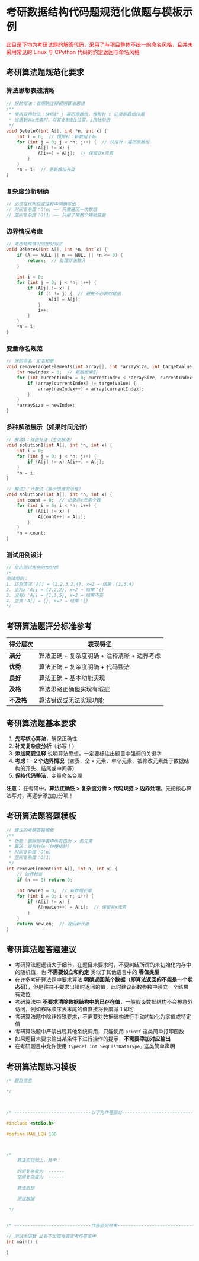 # 考研数据结构代码题规范化做题与模板示例

<font color="red">此目录下均为考研试题的解答代码，采用了与项目整体不统一的命名风格，且并未采用常见的 Linux 与 CPython 代码的约定返回与命名风格</font>

## 考研算法题规范化要求

### **算法思想表述清晰**

```c
// 好的写法：有明确注释说明算法思想
/**
 * 使用双指针法：快指针 j 遍历原数组，慢指针 i 记录新数组位置
 * 当遇到非x元素时，将其复制到i位置，i指针前进
 */
void DeleteX(int A[], int *n, int x) {
    int i = 0;  // 慢指针：新数组下标
    for (int j = 0; j < *n; j++) {  // 快指针：遍历原数组
        if (A[j] != x) {
            A[i++] = A[j];  // 保留非x元素
        }
    }
    *n = i;  // 更新数组长度
}
```

### **复杂度分析明确**

```c
// 必须在代码后或注释中明确写出：
// 时间复杂度：O(n) —— 只需遍历一次数组
// 空间复杂度：O(1) —— 只用了常数个辅助变量
```

### **边界情况考虑**

```c
// 考虑特殊情况的加分写法
void DeleteX(int A[], int *n, int x) {
    if (A == NULL || n == NULL || *n <= 0) {
        return;  // 处理非法输入
    }
    
    int i = 0;
    for (int j = 0; j < *n; j++) {
        if (A[j] != x) {
            if (i != j) {  // 避免不必要的赋值
                A[i] = A[j];
            }
            i++;
        }
    }
    *n = i;
}
```

### **变量命名规范**

```c
// 好的命名：见名知意
void removeTargetElements(int array[], int *arraySize, int targetValue) {
    int newIndex = 0;  // 新数组索引
    for (int currentIndex = 0; currentIndex < *arraySize; currentIndex++) {
        if (array[currentIndex] != targetValue) {
            array[newIndex++] = array[currentIndex];
        }
    }
    *arraySize = newIndex;
}
```

### **多种解法展示**（如果时间允许）

```c
// 解法1：双指针法（主流解法）
void solution1(int A[], int *n, int x) {
    int i = 0;
    for (int j = 0; j < *n; j++) {
        if (A[j] != x) A[i++] = A[j];
    }
    *n = i;
}

// 解法2：计数法（展示思维灵活性）
void solution2(int A[], int *n, int x) {
    int count = 0;  // 记录非x元素个数
    for (int i = 0; i < *n; i++) {
        if (A[i] != x) {
            A[count++] = A[i];
        }
    }
    *n = count;
}
```

### **测试用例设计**

```c
// 给出测试用例的加分项
/*
测试用例：
1. 正常情况：A[] = {1,2,3,2,4}, x=2 → 结果：{1,3,4}
2. 全为x：A[] = {2,2,2}, x=2 → 结果：{}
3. 没有x：A[] = {1,3,5}, x=2 → 结果不变
4. 空表：A[] = {}, x=2 → 结果：{}
*/
```

## 考研算法题评分标准参考

| 得分层次   | 表现特征                                    |
| ---------- | ------------------------------------------- |
| **满分**   | 算法正确 + 复杂度明确 + 注释清晰 + 边界考虑 |
| **优秀**   | 算法正确 + 复杂度明确 + 代码整洁            |
| **良好**   | 算法正确 + 基本功能实现                     |
| **及格**   | 算法思路正确但实现有瑕疵                    |
| **不及格** | 算法错误或无法实现功能                      |

## 考研算法题基本要求

1. **先写核心算法**，确保正确性
2. **补充复杂度分析**（必写！）
3. **添加简要注释** 说明算法思想，一定要标注出题目中强调的关键字
4. **考虑 1 - 2 个边界情况**（空表、全 x 元素、单个元素、被修改元素处于数据结构的开头、结尾或中间等）
5. **保持代码整洁**，变量命名合理

**注意：** 在考研中，**算法正确性 > 复杂度分析 > 代码规范 > 边界处理**。先把核心算法写对，再逐步添加加分项！

## 考研算法题答题模板

```c
// 建议的考研答题模板
/**
 * 功能：删除顺序表中所有值为 x 的元素
 * 算法：双指针法（快慢指针）
 * 时间复杂度：O(n)
 * 空间复杂度：O(1)
 */
int removeElement(int A[], int n, int x) {
    // 边界检查
    if (n == 0) return 0;
    
    int newLen = 0;  // 新数组长度
    for (int i = 0; i < n; i++) {
        if (A[i] != x) {
            A[newLen++] = A[i];  // 保留非x元素
        }
    }
    return newLen;  // 返回新长度
}
```

## 考研算法题答题建议

- 考研算法题逻辑大于细节，在题目未要求时，不要纠结所谓的未初始化内存中的随机值，也 **不需要设立和约定** 类似于其他语言中的 **零值类型**
- 在许多考研算法题中要求算法 **明确返回某个数据（即算法返回的不能是一个状态码）**，但是往往不要求出错时返回的值，此时建议函数参数中设立一个结果有效位
- 考研算法中 **不要求清除数据结构中的已存在值**，一般假设数据结构不会被意外访问，例如移除顺序表末尾的值直接将长度减 1 即可
- 考研算法题中除非特殊要求，不需要对数据结构进行手动初始化为零值或特定值
- 考研算法题中严禁出现其他系统调用，只能使用 `printf`  这类简单打印函数
- 如果题目未要求输出某条件下进行操作的提示，**不需要添加对应输出**
- 在考研题目中允许使用 `typedef int SeqListDataType;` 这类简单声明

## 考研算法题练习模板

```c
/* 题目信息

*/



/* -----------------------------以下为作答部分---------------------------------- */

#include <stdio.h>

#define MAX_LEN 100



/* 
    算法实现如上，其中：
    
    时间复杂度为	------
    空间复杂度为	------
    
    算法思想
	
	测试数据

 */


/* -----------------------------作答部分结束---------------------------------- */

// 测试主函数 此处不出现在真实考场答案中
int main() {

}

```

